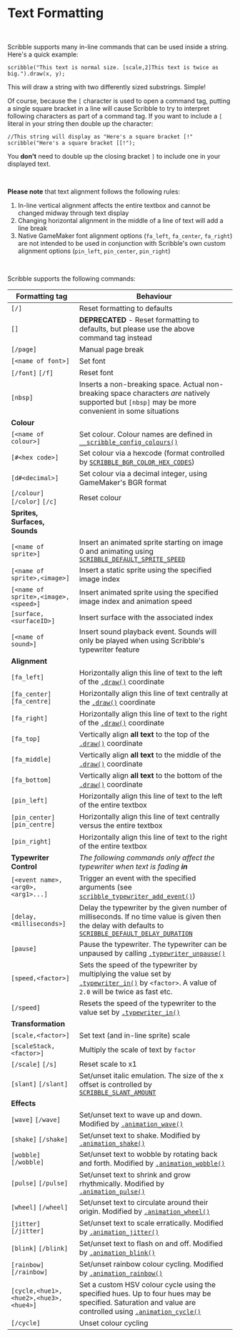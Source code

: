 # Text Formatting

&nbsp;

Scribble supports many in-line commands that can be used inside a string. Here's a quick example:

```
scribble("This text is normal size. [scale,2]This text is twice as big.").draw(x, y);
```

This will draw a string with two differently sized substrings. Simple!

Of course, because the `[` character is used to open a command tag, putting a single square bracket in a line will cause Scribble to try to interpret following characters as part of a command tag. If you want to include a `[` literal in your string then double up the character:

```
//This string will display as "Here's a square bracket [!"
scribble("Here's a square bracket [[!");
```

You **don't** need to double up the closing bracket `]` to include one in your displayed text.

&nbsp;

**Please note** that text alignment follows the following rules:

1. In-line vertical alignment affects the entire textbox and cannot be changed midway through text display
2. Changing horizontal alignment in the middle of a line of text will add a line break
3. Native GameMaker font alignment options (`fa_left`, `fa_center`, `fa_right`) are not intended to be used in conjunction with Scribble's own custom alignment options (`pin_left`, `pin_center`, `pin_right`)

&nbsp;

Scribble supports the following commands:

|Formatting tag                       |Behaviour                                                                                                                                                                                                           |
|-------------------------------------|--------------------------------------------------------------------------------------------------------------------------------------------------------------------------------------------------------------------|
|`[/]`                                |Reset formatting to defaults                                                                                                                                                                                        |
|`[]`                                 |**DEPRECATED** - Reset formatting to defaults, but please use the above command tag instead                                                                                                                         |
|`[/page]`                            |Manual page break                                                                                                                                                                                                   |
|`[<name of font>]`                   |Set font                                                                                                                                                                                                            |
|`[/font]` `[/f]`                     |Reset font                                                                                                                                                                                                          |
|`[nbsp]`                             |Inserts a non-breaking space. Actual non-breaking space characters *are* natively supported but `[nbsp]` may be more convenient in some situations                                                                  |
|**Colour**                           |                                                                                                                                                                                                                    |
|`[<name of colour>]`                 |Set colour. Colour names are defined in [`__scribble_config_colours()`](Functions-(Configuration)#__scribble_config_colours)                                                                                        |
|`[#<hex code>]`                      |Set colour via a hexcode (format controlled by [`SCRIBBLE_BGR_COLOR_HEX_CODES`](Functions-(Configuration)))                                                                                                         |
|`[d#<decimal>]`                      |Set colour via a decimal integer, using GameMaker's BGR format                                                                                                                                                      |
|`[/colour]` `[/color]` `[/c]`        |Reset colour                                                                                                                                                                                                        |
|**Sprites, Surfaces, Sounds**        |                                                                                                                                                                                                                    |
|`[<name of sprite>]`                 |Insert an animated sprite starting on image 0 and animating using [`SCRIBBLE_DEFAULT_SPRITE_SPEED`](Functions-(Configuration))                                                                                      |
|`[<name of sprite>,<image>]`         |Insert a static sprite using the specified image index                                                                                                                                                              |
|`[<name of sprite>,<image>,<speed>]` |Insert animated sprite using the specified image index and animation speed                                                                                                                                          |
|`[surface,<surfaceID>]`              |Insert surface with the associated index                                                                                                                                                                            |
|`[<name of sound>]`                  |Insert sound playback event. Sounds will only be played when using Scribble's typewriter feature                                                                                                                    |
|**Alignment**                        |                                                                                                                                                                                                                    |
|`[fa_left]`                          |Horizontally align this line of text to the left of the [`.draw()`](scribble()-Methods#drawx-y) coordinate                                                                                                          |
|`[fa_center]` `[fa_centre]`          |Horizontally align this line of text centrally at the [`.draw()`](scribble()-Methods#drawx-y) coordinate                                                                                                            |
|`[fa_right]`                         |Horizontally align this line of text to the right of the [`.draw()`](scribble()-Methods#drawx-y) coordinate                                                                                                         |
|`[fa_top]`                           |Vertically align **all text** to the top of the [`.draw()`](scribble()-Methods#drawx-y) coordinate                                                                                                                  |
|`[fa_middle]`                        |Vertically align **all text** to the middle of the [`.draw()`](scribble()-Methods#drawx-y) coordinate                                                                                                               |
|`[fa_bottom]`                        |Vertically align **all text** to the bottom of the [`.draw()`](scribble()-Methods#drawx-y) coordinate                                                                                                               |
|`[pin_left]`                         |Horizontally align this line of text to the left of the entire textbox                                                                                                                                              |
|`[pin_center]` `[pin_centre]`        |Horizontally align this line of text centrally versus the entire textbox                                                                                                                                            |
|`[pin_right]`                        |Horizontally align this line of text to the right of the entire textbox                                                                                                                                             |
|**Typewriter Control**               |*The following commands only affect the typewriter when text is fading **in***                                                                                                                                      |
|`[<event name>,<arg0>,<arg1>...]`    |Trigger an event with the specified arguments (see [`scribble_typewriter_add_event()`](Functions-(Miscellaneous)#scribble_typewriter_add_eventname-function))                                                       |
|`[delay,<milliseconds>]`             |Delay the typewriter by the given number of milliseconds. If no time value is given then the delay with defaults to [`SCRIBBLE_DEFAULT_DELAY_DURATION`](Functions-(Configuration)#__scribble_config_macros)         |
|`[pause]`                            |Pause the typewriter. The typewriter can be unpaused by calling [`.typewriter_unpause()`](scribble()-Methods#typewriter_unpause)                                                                                    |
|`[speed,<factor>]`                   |Sets the speed of the typewriter by multiplying the value set by [`.typewriter_in()`](scribble()-Methods#typewriter_inspeed-smoothness) by `<factor>`. A value of `2.0` will be twice as fast etc.                  |
|`[/speed]`                           |Resets the speed of the typewriter to the value set by [`.typewriter_in()`](scribble()-Methods#typewriter_inspeed-smoothness)                                                                                       |
|**Transformation**                   |                                                                                                                                                                                                                    |
|`[scale,<factor>]`                   |Set text (and in-line sprite) scale                                                                                                                                                                                 |
|`[scaleStack,<factor>]`              |Multiply the scale of text by `factor`                                                                                                                                                                              |
|`[/scale]` `[/s]`                    |Reset scale to x1                                                                                                                                                                                                   |
|`[slant]` `[/slant]`                 |Set/unset italic emulation. The size of the x offset is controlled by [`SCRIBBLE_SLANT_AMOUNT`](Functions-(Configuration)#__scribble_config_macros)                                                                 |
|**Effects**                          |                                                                                                                                                                                                                    |
|`[wave]` `[/wave]`                   |Set/unset text to wave up and down. Modified by [`.animation_wave()`](scribble()-Methods#animation_wavesize-frequency-speed)                                                                                        |
|`[shake]` `[/shake]`                 |Set/unset text to shake. Modified by [`.animation_shake()`](scribble()-Methods#animation_shakesize-speed)                                                                                                           |
|`[wobble]` `[/wobble]`               |Set/unset text to wobble by rotating back and forth. Modified by [`.animation_wobble()`](scribble()-Methods#animation_wobbleangle-frequency)                                                                        |
|`[pulse]` `[/pulse]`                 |Set/unset text to shrink and grow rhythmically. Modified by [`.animation_pulse()`](scribble()-Methods#animation_pulsescale-speed)                                                                                   |
|`[wheel]` `[/wheel]`                 |Set/unset text to circulate around their origin. Modified by [`.animation_wheel()`](scribble()-Methods#animation_wheelsize-frequency-speed)                                                                         |
|`[jitter]` `[/jitter]`               |Set/unset text to scale erratically. Modified by [`.animation_jitter()`](scribble()-Methods#animation_jitterminscale-maxscale-speed)                                                                                |
|`[blink]` `[/blink]`                 |Set/unset text to flash on and off. Modified by [`.animation_blink()`](scribble()-Methods#animation_blinkonduration-offduration-timeoffset)                                                                         |
|`[rainbow]` `[/rainbow]`             |Set/unset rainbow colour cycling. Modified by [`.animation_rainbow()`](scribble()-Methods#animation_rainbowweight-speed)                                                                                            |
|`[cycle,<hue1>,<hue2>,<hue3>,<hue4>]`|Set a custom HSV colour cycle using the specified hues. Up to four hues may be specified. Saturation and value are controlled using [`.animation_cycle()`](scribble()-Methods#animation_cyclespeed-saturation-value)|
|`[/cycle]`                           |Unset colour cycling                                                                                                                                                                                                |